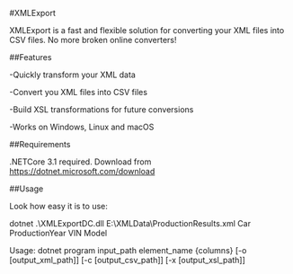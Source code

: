 #XMLExport

XMLExport is a fast and flexible solution for converting your XML files into CSV files. No more broken online converters!


##Features

-Quickly transform your XML data

-Convert you XML files into CSV files

-Build XSL transformations for future conversions

-Works on Windows, Linux and macOS


##Requirements

.NETCore 3.1 required. Download from https://dotnet.microsoft.com/download

##Usage

Look how easy it is to use:

dotnet .\XMLExportDC.dll E:\XMLData\ProductionResults.xml Car ProductionYear VIN Model

Usage: dotnet program input_path element_name \{columns} \[-o \[output_xml_path]] \[-c \[output_csv_path]] \[-x \[output_xsl_path]]